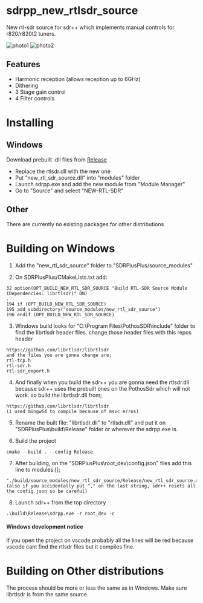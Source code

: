# sdrpp_new_rtlsdr_source
New rtl-sdr source for sdr++ which implements manual controls for r820/r820t2 tuners.

![photo1](https://github.com/Sultan-papagani/sdrpp_new_rtlsdr_source/assets/69393574/920c01d4-c3fa-40b9-a60a-2151a50fd69e)
![photo2](https://github.com/Sultan-papagani/sdrpp_new_rtlsdr_source/assets/69393574/5373c07d-df57-48a4-b941-39b844962c43)

## Features
* Harmonic reception (allows reception up to 6GHz)
* Dithering
* 3 Stage gain control
* 4 Filter controls

# Installing

## Windows

Download prebuilt .dll files from [Release](https://github.com/Sultan-papagani/sdrpp_new_rtlsdr_source/releases/tag/Release)
* Replace the rtlsdr.dll with the new one
* Put "new_rtl_sdr_source.dll" into "modules" folder
* Launch sdrpp.exe and add the new module from "Module Manager"
* Go to "Source" and select "NEW-RTL-SDR"

## Other

There are currently no existing packages for other distributions

# Building on Windows

1) Add the "new_rtl_sdr_source" folder to "SDRPlusPlus/source_modules"

2) On SDRPlusPlus/CMakeLists.txt add:
```
32 option(OPT_BUILD_NEW_RTL_SDR_SOURCE "Build RTL-SDR Source Module (Dependencies: librtlsdr)" ON)
.
194 if (OPT_BUILD_NEW_RTL_SDR_SOURCE)
195 add_subdirectory("source_modules/new_rtl_sdr_source")
196 endif (OPT_BUILD_NEW_RTL_SDR_SOURCE)
```

3) Windows build looks for "C:\Program Files\PothosSDR\include" folder to find the librtlsdr header files. change those header files with this repos header
```
https://github.com/librtlsdr/librtlsdr
and the files you are gonna change are;
rtl-tcp.h
rtl-sdr.h
rtl-sdr_export.h
```

4) And finally when you build the sdr++ you are gonna need the rtlsdr.dll because sdr++ uses the prebuilt ones on the PothosSdr which will not work. so build the librtlsdr.dll from;
```
https://github.com/librtlsdr/librtlsdr
(i used mingw64 to compile because of msvc erros)
```

5) Rename the built file: "librtlsdr.dll" to "rtlsdr.dll" and put it on "SDRPlusPlus\build\Release" folder or wherever the sdrpp.exe is.

6) Build the project
```
cmake --build . --config Release
```

7) After building, on the "SDRPlusPlus\root_dev\config.json" files add this line to modules:[];
```
"./build/source_modules/new_rtl_sdr_source/Release/new_rtl_sdr_source.dll"
(also if you accidentally put "," on the last string, sdr++ resets all the config.json so be careful)
```

8) Launch sdr++ from the top directory
```
.\build\Release\sdrpp.exe -r root_dev -c
```

#### Windows development notice
If you open the project on vscode probably all the lines will be red because vscode cant find the rtlsdr files but it compiles fine.


# Building on Other distributions

The process should be more or less the same as in Windows. Make sure librtlsdr is from the same source.
